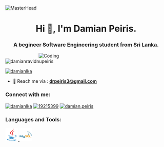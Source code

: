 ![MasterHead](https://codeinspiration.pro/wp-content/uploads/2018/10/Java.jpg)
<h1 align="center">Hi 👋, I'm Damian Peiris.</h1>
<h3 align="center">A begineer Software Engineering student from Sri Lanka.</h3>

<img align="right" alt="Coding" width="400" src="https://cdn.dribbble.com/users/1162077/screenshots/3848914/programmer.gif">


<p align="left"> <img src="https://komarev.com/ghpvc/?username=damianravidnupeiris&label=Profile%20views&color=0e75b6&style=flat" alt="damianravidnupeiris" /> </p>

<p align="left"> <a href="https://twitter.com/damianlka" target="blank"><img src="https://img.shields.io/twitter/follow/damianlka?logo=twitter&style=for-the-badge" alt="damianlka" /></a> </p>

- 📧 Reach me via :  **drpeiris3@gmail.com**

<h3 align="left">Connect with me:</h3>
<p align="left">
<a href="https://twitter.com/damianlka" target="blank"><img align="center" src="https://raw.githubusercontent.com/rahuldkjain/github-profile-readme-generator/master/src/images/icons/Social/twitter.svg" alt="damianlka" height="30" width="40" /></a>
<a href="https://stackoverflow.com/users/19215399" target="blank"><img align="center" src="https://raw.githubusercontent.com/rahuldkjain/github-profile-readme-generator/master/src/images/icons/Social/stack-overflow.svg" alt="19215399" height="30" width="40" /></a>
<a href="https://instagram.com/damian.peiris" target="blank"><img align="center" src="https://raw.githubusercontent.com/rahuldkjain/github-profile-readme-generator/master/src/images/icons/Social/instagram.svg" alt="damian.peiris" height="30" width="40" /></a>
</p>

<h3 align="left">Languages and Tools:</h3>
<p align="left"> <a href="https://www.java.com" target="_blank" rel="noreferrer"> <img src="https://raw.githubusercontent.com/devicons/devicon/master/icons/java/java-original.svg" alt="java" width="40" height="40"/> </a> <a href="https://www.mysql.com/" target="_blank" rel="noreferrer"> <img src="https://raw.githubusercontent.com/devicons/devicon/master/icons/mysql/mysql-original-wordmark.svg" alt="mysql" width="40" height="40"/> </a> </p>

